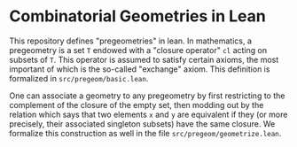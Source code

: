 # Combinatorial Geometries in Lean

This repository defines "pregeometries" in lean.
In mathematics, a pregeometry is a set `T` endowed with a "closure operator" `cl` acting on subsets of `T`.
This operator is assumed to satisfy certain axioms, the most important of which is the so-called "exchange" axiom.
This definition is formalized in `src/pregeom/basic.lean`.

One can associate a geometry to any pregeometry by first restricting to the complement of the closure of the empty set, then modding out by the relation which says that two elements `x` and `y` are equivalent if they (or more precisely, their associated singleton subsets) have the same closure.
We formalize this construction as well in the file `src/pregeom/geometrize.lean`.
